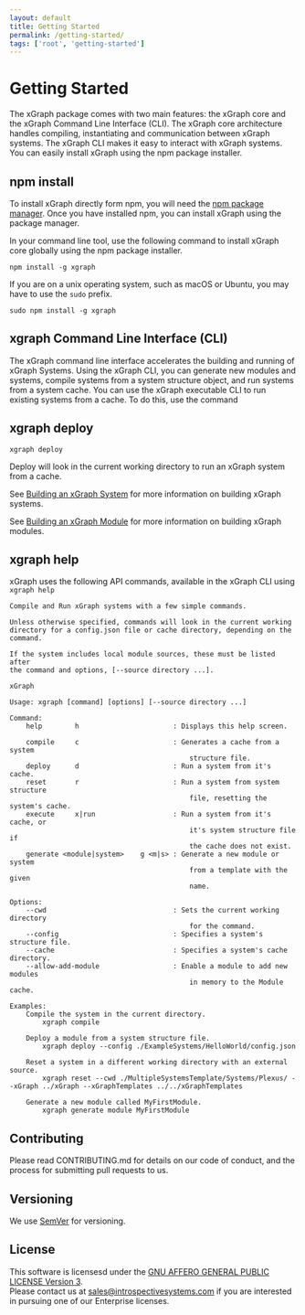 ```yaml
---
layout: default
title: Getting Started
permalink: /getting-started/
tags: ['root', 'getting-started']
---
```

# Getting Started
The xGraph package comes with two main features: the xGraph core and the xGraph 
Command Line Interface (CLI). The xGraph core architecture handles compiling, 
instantiating and communication between xGraph systems. The xGraph CLI makes it 
easy to interact with xGraph systems. You can easily install xGraph using the 
npm package installer.

## npm install
To install xGraph directly form npm, you will need the [npm package manager](https://www.npmjs.com/). 
Once you have installed npm, you can install xGraph using the package manager.

In your command line tool, use the following command to install xGraph core 
globally using the npm package installer.
```
npm install -g xgraph
```

If you are on a unix operating system, such as macOS or Ubuntu, you may have to use 
the `sudo` prefix.
```
sudo npm install -g xgraph
```

## xgraph Command Line Interface (CLI)
The xGraph command line interface accelerates the building and running of xGraph 
Systems. Using the xGraph CLI, you can generate new modules and systems, compile 
systems from a system structure object, and run systems from a system cache. 
You can use the xGraph executable CLI to run existing systems from a cache. To do this, use the command

## xgraph deploy
```
xgraph deploy 
```
Deploy will look in the current working directory to run an xGraph system from a cache. 

See [Building an xGraph System](/building-systems/) for more information on building xGraph systems.

See [Building an xGraph Module](/building-modules/) for more information on building xGraph modules. 


## xgraph help
xGraph uses the following API commands, available in the xGraph CLI using `xgraph help`
```
Compile and Run xGraph systems with a few simple commands.

Unless otherwise specified, commands will look in the current working
directory for a config.json file or cache directory, depending on the
command.

If the system includes local module sources, these must be listed after
the command and options, [--source directory ...].

xGraph

Usage: xgraph [command] [options] [--source directory ...]

Command:
    help        h                       : Displays this help screen.

    compile     c                       : Generates a cache from a system
                                            structure file.
    deploy      d                       : Run a system from it's cache.
    reset       r                       : Run a system from system structure
                                            file, resetting the system's cache.
    execute     x|run                   : Run a system from it's cache, or
                                            it's system structure file if
                                            the cache does not exist.
    generate <module|system>    g <m|s> : Generate a new module or system
                                            from a template with the given
                                            name.

Options:
    --cwd                               : Sets the current working directory
                                            for the command.
    --config                            : Specifies a system's structure file.
    --cache                             : Specifies a system's cache directory.
    --allow-add-module                  : Enable a module to add new modules
                                            in memory to the Module cache.

Examples:
    Compile the system in the current directory.
        xgraph compile

    Deploy a module from a system structure file.
        xgraph deploy --config ./ExampleSystems/HelloWorld/config.json

    Reset a system in a different working directory with an external source.
        xgraph reset --cwd ./MultipleSystemsTemplate/Systems/Plexus/ --xGraph ../xGraph --xGraphTemplates ../../xGraphTemplates

    Generate a new module called MyFirstModule.
        xgraph generate module MyFirstModule
```

## Contributing

Please read CONTRIBUTING.md for details on our code of
conduct, and the process for submitting pull requests to us.

## Versioning

We use [SemVer](http://semver.org/) for versioning.


## License
This software is licensesd under the 
[GNU AFFERO GENERAL PUBLIC LICENSE Version 3](https://www.gnu.org/licenses/agpl-3.0.html).  
Please contact us at sales@introspectivesystems.com if you are interested in pursuing one of our Enterprise 
licenses.

